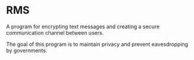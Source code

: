 # RMS

A program for encrypting text messages and creating a secure communication channel between users.

The goal of this program is to maintain privacy and prevent eavesdropping by governments.
